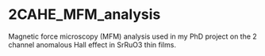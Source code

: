 # 2CAHE_MFM_analysis
Magnetic force microscopy (MFM) analysis used in my PhD project on the 2 channel anomalous Hall effect in SrRuO3 thin films.
